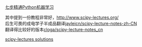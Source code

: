 [七步精通Python机器学习](http://python.jobbole.com/84108/)

其中提到一份教程非常好，http://www.scipy-lectures.org/    
后生可畏的成电学子半成品翻译[jayleicn/scipy-lecture-notes-zh-CN](https://github.com/jayleicn/scipy-lecture-notes-zh-CN)    
翻译得比较好的版本[cloga/scipy-lecture-notes_cn](https://github.com/cloga/scipy-lecture-notes_cn)

[scipy-lectures solutions](http://www.scipy-lectures.org/intro/solutions.html)
